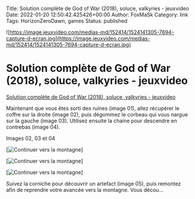 Title: Solution complète de God of War (2018), soluce, valkyries - jeuxvideo
Date: 2022-01-20 12:50:42.425426+00:00
Author: FoxMaSk 
Category: link
Tags: HorizonZeroDawn, games
Status: published


![https://image.jeuxvideo.com/medias-md/152414/1524141305-7694-capture-d-ecran.jpg](https://image.jeuxvideo.com/medias-md/152414/1524141305-7694-capture-d-ecran.jpg)


# Solution complète de God of War (2018), soluce, valkyries - jeuxvideo

[Solution complète de God of War (2018), soluce, valkyries - jeuxvideo](http://www.jeuxvideo.com/wikis-soluce-astuces/834143/continuer-vers-la-montagne.htm)

Maintenant que vous êtes sorti des ruines (image 01), allez récupérer le
coffre sur la droite (image 02), puis dégommez le corbeau qui vous
nargue sur la gauche (image 03). Utilisez ensuite la chaine pour
descendre en contrebas (image 04).

Images 02, 03 et 04

[![Continuer vers la
montagne](https://image.jeuxvideo.com/medias-sm/152414/1524141305-6428-capture-d-ecran.jpg)]

[![Continuer vers la
montagne](https://image.jeuxvideo.com/medias-sm/152414/1524141306-8714-capture-d-ecran.jpg)]

[![Continuer vers la
montagne](https://image.jeuxvideo.com/medias-sm/152414/1524141306-2178-capture-d-ecran.jpg)]

Suivez la corniche pour découvrir un artefact (image 05), puis remontez
afin de reprendre votre avancée vers la montagne. Vous décou...